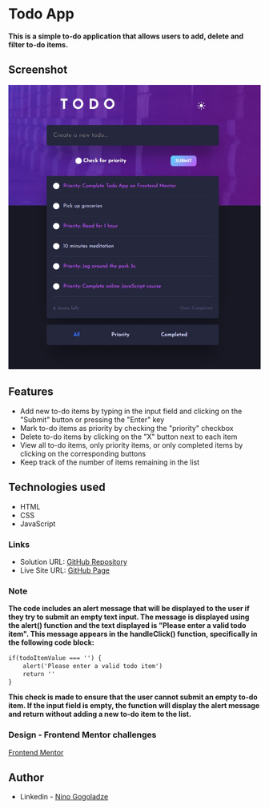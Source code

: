 # Todo App

**This is a simple to-do application that allows users to add, delete and filter to-do items.**

## Screenshot

![](./screenshot.jpg)

## Features

- Add new to-do items by typing in the input field and clicking on the "Submit" button or pressing the "Enter" key
- Mark to-do items as priority by checking the "priority" checkbox
- Delete to-do items by clicking on the "X" button next to each item
- View all to-do items, only priority items, or only completed items by clicking on the corresponding buttons
- Keep track of the number of items remaining in the list

## Technologies used

- HTML
- CSS
- JavaScript

### Links

- Solution URL: [GitHub Repository](https://github.com/ninogogol/Todo-app)
- Live Site URL: [GitHub Page](https://ninogogol.github.io/Todo-app/)

### Note

**The code includes an alert message that will be displayed to the user if they try to submit an empty text input. The message is displayed using the alert() function and the text displayed is "Please enter a valid todo item". This message appears in the handleClick() function, specifically in the following code block:**
```
if(todoItemValue === '') {
    alert('Please enter a valid todo item')
    return ''
}
```
**This check is made to ensure that the user cannot submit an empty to-do item. If the input field is empty, the function will display the alert message and return without adding a new to-do item to the list.**

### Design - Frontend Mentor challenges

[Frontend Mentor](https://www.frontendmentor.io/challenges/todo-app-Su1_KokOW)

## Author

- Linkedin - [Nino Gogoladze](https://www.linkedin.com/in/nino-gogoladze-80a075227/)